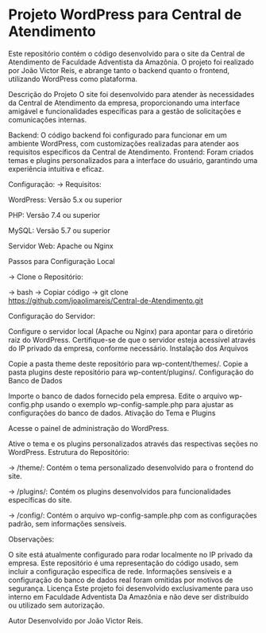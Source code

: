 
<h1>Projeto WordPress para Central de Atendimento</h1>

Este repositório contém o código desenvolvido para o site da Central de Atendimento de Faculdade Adventista da Amazônia. O projeto foi realizado por João Victor Reis, e abrange tanto o backend quanto o frontend, utilizando WordPress como plataforma.

Descrição do Projeto
O site foi desenvolvido para atender às necessidades da Central de Atendimento da empresa, proporcionando uma interface amigável e funcionalidades específicas para a gestão de solicitações e comunicações internas.

Backend: O código backend foi configurado para funcionar em um ambiente WordPress, com customizações realizadas para atender aos requisitos específicos da Central de Atendimento.
Frontend: Foram criados temas e plugins personalizados para a interface do usuário, garantindo uma experiência intuitiva e eficaz.

Configuração:
-> Requisitos:

WordPress: Versão 5.x ou superior

PHP: Versão 7.4 ou superior

MySQL: Versão 5.7 ou superior

Servidor Web: Apache ou Nginx

Passos para Configuração Local

-> Clone o Repositório:

-> bash
-> Copiar código
-> git clone https://github.com/joaolimareis/Central-de-Atendimento.git

Configuração do Servidor:

Configure o servidor local (Apache ou Nginx) para apontar para o diretório raiz do WordPress.
Certifique-se de que o servidor esteja acessível através do IP privado da empresa, conforme necessário.
Instalação dos Arquivos

Copie a pasta theme deste repositório para wp-content/themes/.
Copie a pasta plugins deste repositório para wp-content/plugins/.
Configuração do Banco de Dados

Importe o banco de dados fornecido pela empresa.
Edite o arquivo wp-config.php usando o exemplo wp-config-sample.php para ajustar as configurações do banco de dados.
Ativação do Tema e Plugins

Acesse o painel de administração do WordPress.

Ative o tema e os plugins personalizados através das respectivas seções no WordPress.
Estrutura do Repositório:

-> /theme/: Contém o tema personalizado desenvolvido para o frontend do site.

-> /plugins/: Contém os plugins desenvolvidos para funcionalidades específicas do site.

-> /config/: Contém o arquivo wp-config-sample.php com as configurações padrão, sem informações sensíveis.

Observações:

O site está atualmente configurado para rodar localmente no IP privado da empresa. Este repositório é uma representação do código usado, sem incluir a configuração específica de rede.
Informações sensíveis e a configuração do banco de dados real foram omitidas por motivos de segurança.
Licença
Este projeto foi desenvolvido exclusivamente para uso interno em Faculdade Adventista Da Amazônia e não deve ser distribuído ou utilizado sem autorização.

Autor
Desenvolvido por João Victor Reis.
